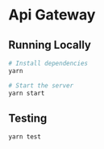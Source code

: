 # Api Gateway

## Running Locally

```sh
# Install dependencies
yarn

# Start the server
yarn start
```

## Testing

```sh
yarn test
```

